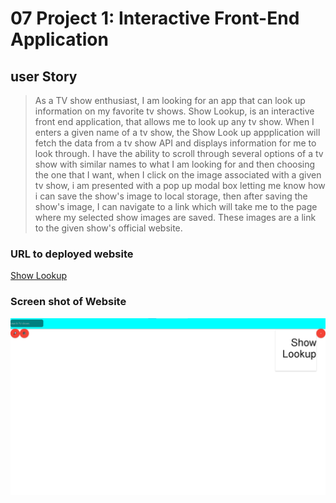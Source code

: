 # 07 Project 1: Interactive Front-End Application

## user Story

> As a TV show enthusiast, I am looking for an app that can look up information on my favorite tv shows. Show Lookup, is an interactive front end application, that allows me to  look up any tv show. When I enters a given name of a tv show, the Show Look up appplication will fetch the data from a tv show API and displays information for me to look through. I  have  the ability to scroll through several options of a tv show with similar names to what I am looking for and then choosing the one that I  want, when I click on the image associated with a given tv show, i am presented with a pop up  modal box letting me know how i can save the show's image to local storage, then after saving the show's image, I can navigate to a link which will take me to the page where my selected show images are saved. These images are a link to the given show's official website. 

### URL to  deployed website

[Show Lookup]( https://teshome28sara.github.io/show-lookup/)

### Screen shot of Website

![Screenshot of Show Lookup homepage](/Assets/ShowLookUP.png "Show Lookup home screen")

